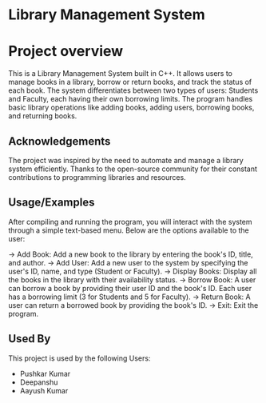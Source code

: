 
# Library Management System 
# Project overview

This is a Library Management System built in C++. It allows users to manage books in a library, borrow or return books, and track the status of each book. The system differentiates between two types of users: Students and Faculty, each having their own borrowing limits. The program handles basic library operations like adding books, adding users, borrowing books, and returning books.





## Acknowledgements

The project was inspired by the need to automate and manage a library system efficiently.
Thanks to the open-source community for their constant contributions to programming libraries and resources.


## Usage/Examples

After compiling and running the program, you will interact with the system through a simple text-based menu. Below are the options available to the user:

-> Add Book: Add a new book to the library by entering the book's ID, title, and author.
-> Add User: Add a new user to the system by specifying the user's ID, name, and type (Student or Faculty).
-> Display Books: Display all the books in the library with their availability status.
-> Borrow Book: A user can borrow a book by providing their user ID and the book's ID. Each user has a borrowing limit (3 for Students and 5 for Faculty).
-> Return Book: A user can return a borrowed book by providing the book's ID.
-> Exit: Exit the program.




## Used By

This project is used by the following Users:

- Pushkar Kumar
- Deepanshu 
- Aayush Kumar
  



